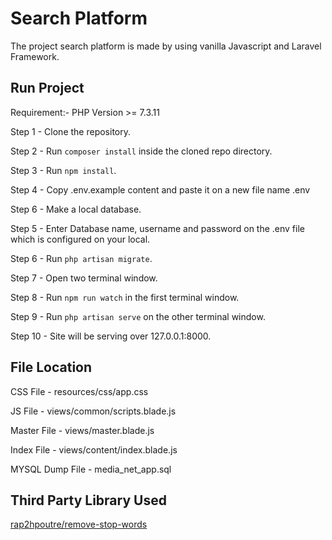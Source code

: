 # Search Platform
The project search platform is made by using vanilla Javascript and Laravel Framework.

## Run Project

Requirement:-
PHP Version >= 7.3.11

Step 1 - Clone the repository.

Step 2 - Run ```composer install``` inside the cloned repo directory.

Step 3 - Run ```npm install```.

Step 4 - Copy .env.example content and paste it on a new file name .env

Step 6 - Make a local database.

Step 5 - Enter Database name, username and password on the .env file which is configured on your local.

Step 6 - Run ```php artisan migrate```.

Step 7 - Open two terminal window.

Step 8 - Run ```npm run watch``` in the first terminal window.

Step 9 - Run ```php artisan serve``` on the other terminal window.

Step 10 - Site will be serving over 127.0.0.1:8000.

## File Location
CSS File - resources/css/app.css

JS File - views/common/scripts.blade.js

Master File - views/master.blade.js

Index File - views/content/index.blade.js

MYSQL Dump File - media_net_app.sql

## Third Party Library Used
[rap2hpoutre/remove-stop-words](https://github.com/rap2hpoutre/remove-stop-words)
